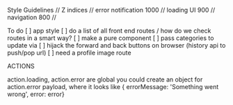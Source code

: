 Style Guidelines
// Z indices
// error notification 1000
// loading UI 900
// navigation 800
//

To do
[ ] app style
[ ] do a list of all front end routes / how do we check routes in a smart way?
[ ] make <ImageGrid /> a pure component
[ ] pass categories to update via
[ ] hijack the forward and back buttons on browser (history api to push/pop url)
[ ] need a profile image route

ACTIONS

action.loading, action.error are global
you could create an object for action.error payload,
where it looks like { errorMessage: 'Something went wrong', error: error}
